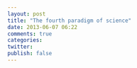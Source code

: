 ```yaml
---
layout: post
title: "The fourth paradigm of science"
date: 2013-06-07 06:22
comments: true
categories: 
twitter: 
publish: false
---
```

